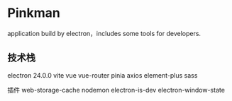 # Pinkman

application build by electron，includes some tools for developers.

## 技术栈

electron 24.0.0
vite
vue
vue-router
pinia
axios
element-plus
sass

插件
web-storage-cache
nodemon
electron-is-dev
electron-window-state
